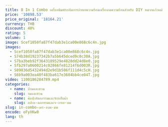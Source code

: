 ```yaml
---
title: 8 In 1 Combo เครื่องพิมพ์ระเหิดการถ่ายเทความร้อนเครื่องกดความร้อนสําหรับ DIY หมวกแก้วแผ่นเสื้อยืดขวดเคสโทรศัพท์ Hot Stamping
price: '10898.53'
price_original: '18164.21'
currency: THB
discount: 40%
rating: 5
volume: 1
image: Scef1050fa87f47dab3e1ca00e868c6c4n.jpg
images:
  - Scef1050fa87f47dab3e1ca00e868c6c4n.jpg
  - S74b38d19237342b7a5b645dced9c0c30A.jpg
  - S7ba3beb92f3643189529e4828dd24d8e0.jpg
  - Sfb297a0600214c02866fe81214f6d003R.jpg
  - S89836d5432494d2e9d1b586f111d4c5cH.jpg
  - S6b9a003ea40f483ba617e3604bb4ce04T.jpg
video: 1100186284789.mp4
categories:
  - name: บ้านและสวน
    slug: านและสวน
  - name: ศิลปะหัตถกรรมและจักรเย็บผ้า
    slug: ลปะห-ตถกรรมและจ-กรเย-บผ
slug: in-combo-เคร-องพ-มพ
encode: oFyXKw8
lang: th
---
```

  